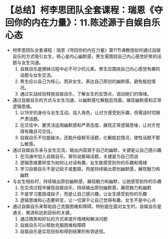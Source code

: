 # 【总结】柯李思团队全套课程：瑞恩《夺回你的内在力量》：11.陈述源于自娱自乐心态

-   柯李思团队全套课程：瑞恩《夺回你的内在力量》第11节课教授如何通过自娱自乐的方式吸引女生，核心是内心幽默感，男生需围绕自己内心感觉好笑的话题与女生沟通。
    1.  自娱自乐是撩妹过程中必不可少的元素，男生应围绕自己内心感觉有趣的话题与女生交流。
    2.  男生应以自己为核心，而非女生，表达自己原创的幽默感，避免尴尬情况。
    3.  通过实战经验释放自娱自乐，了解女生的反馈点，调动她们的情绪。
-   通过自娱自乐的方式与女生沟通，以幽默感化解尴尬场面，展现幽默感和正常逻辑思维。
    1.  以19岁的身份与女生互动，投入角色，让对方感受到乐趣，但需适时切换严肃话题。
    2.  在交往中，要灵活运用幽默感和严肃态度，展现正常逻辑思维，让对方觉得有趣且可交往。
    3.  自娱自乐不仅能破冰，还能升级聊天话题，化解尴尬情况，使性话题不那么敏感。
-   通过自娱自乐来与女生交流，输出内容源于自己的幽默，关键是让自己感兴趣
    1.  在沟通中加入自娱自乐，冒险说极端话题，关键是为自己而说
    2.  逻辑思维要转变为如何让对话有趣，女生能感受到你的乐趣和情绪
    3.  学习自娱自乐不是记段子或套路，而是持续输出原创幽默感，展现魅力和幽默
-   与女生相处时，持续输出原创幽默感，展现魅力和幽默，让她感受到你的乐趣
    1.  在交流过程中展现自娱自乐，持续输出原创幽默感，展现魅力和幽默
    2.  不是学习套路或段子，而是让自己感兴趣，让女生感受到你的乐趣
    3.  逻辑思维和心态要转变，让一切源于让自己觉得有趣，女生不是中心点
-   通过自娱自乐来帮助自己克服困难和障碍，特别是在面对女生时。自娱自乐是通关、推进和达到目标的关键。
    1.  通过搞笑和好玩的方式来提升情绪和解决问题
    2.  自娱自乐可以帮助克服困难和障碍
    3.  自娱自乐是实现目标和得到结果的有效途径。